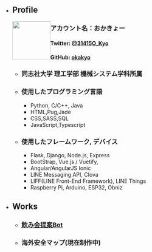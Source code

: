 
- ## Profile
    <img src="https://pbs.twimg.com/profile_images/1084347863428083712/ER7w9P96_400x400.jpg" width=100px height=100px style="float:left;">
    <h3> アカウント名：おかきょー</h3>
        <h4>Twitter: <a href="https://twitter.com/31415O_Kyo">@31415O_Kyo</a></h4> 
        <h4>GitHub: <a href="https://github.com/okakyo">okakyo</a></h4>
        
    - ### 同志社大学 理工学部 機械システム学科所属
    - ### 使用したプログラミング言語
        - Python, C/C++, Java
        - HTML,Pug,Jade
        - CSS,SASS,SQL 
        - JavaScript,Typescript
    - ### 使用したフレームワーク, デバイス
        - Flask, Django, Node.js, Express
        - BootStrap, Vue.js / Vuetify,
        - Angular/AngularJS Ionic
        - LINE Messaging API, Clova
        - LIFF(LINE Front-End Framework), LINE Things
        - Raspberry Pi, Arduino, ESP32, Obniz

- ## Works
    - ### [飲み会提案Bot](https://www.line-community.me/bot_detail?botid=5baf522e851f74632343b187)
    -  ### 海外安全マップ(現在制作中) 

    
        
